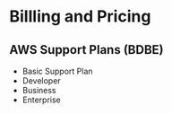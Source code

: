 # Billling and Pricing


## AWS Support Plans (BDBE)
* Basic Support Plan 
* Developer
* Business
* Enterprise


